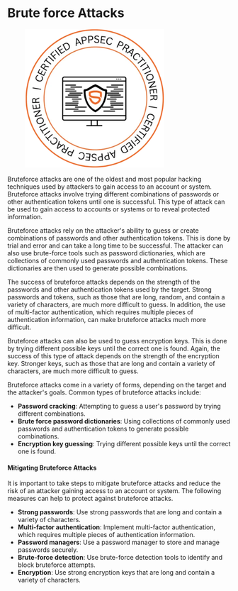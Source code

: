 # Brute force Attacks

<figure><img src=".gitbook/assets/image.png" alt="" width="314"><figcaption></figcaption></figure>



Bruteforce attacks are one of the oldest and most popular hacking techniques used by attackers to gain access to an account or system. Bruteforce attacks involve trying different combinations of passwords or other authentication tokens until one is successful. This type of attack can be used to gain access to accounts or systems or to reveal protected information.

Bruteforce attacks rely on the attacker's ability to guess or create combinations of passwords and other authentication tokens. This is done by trial and error and can take a long time to be successful. The attacker can also use brute-force tools such as password dictionaries, which are collections of commonly used passwords and authentication tokens. These dictionaries are then used to generate possible combinations.

The success of bruteforce attacks depends on the strength of the passwords and other authentication tokens used by the target. Strong passwords and tokens, such as those that are long, random, and contain a variety of characters, are much more difficult to guess. In addition, the use of multi-factor authentication, which requires multiple pieces of authentication information, can make bruteforce attacks much more difficult.

Bruteforce attacks can also be used to guess encryption keys. This is done by trying different possible keys until the correct one is found. Again, the success of this type of attack depends on the strength of the encryption key. Stronger keys, such as those that are long and contain a variety of characters, are much more difficult to guess.

Bruteforce attacks come in a variety of forms, depending on the target and the attacker's goals. Common types of bruteforce attacks include:

* **Password cracking**: Attempting to guess a user's password by trying different combinations.
* **Brute force password dictionaries**: Using collections of commonly used passwords and authentication tokens to generate possible combinations.
* **Encryption key guessing**: Trying different possible keys until the correct one is found.

#### **Mitigating Bruteforce Attacks**

It is important to take steps to mitigate bruteforce attacks and reduce the risk of an attacker gaining access to an account or system. The following measures can help to protect against bruteforce attacks.

* **Strong passwords**: Use strong passwords that are long and contain a variety of characters.
* **Multi-factor authentication**: Implement multi-factor authentication, which requires multiple pieces of authentication information.
* **Password managers**: Use a password manager to store and manage passwords securely.
* **Brute-force detection**: Use brute-force detection tools to identify and block bruteforce attempts.
* **Encryption**: Use strong encryption keys that are long and contain a variety of characters.

